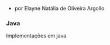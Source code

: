 + por Elayne Natália de Oliveira Argollo

### Java

<p align="justify"> 
Implementações em java 
</p>
